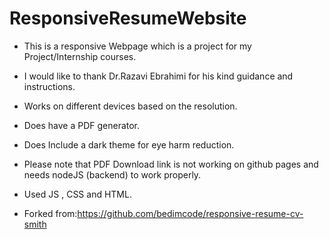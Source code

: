 # ResponsiveResumeWebsite

- This is a responsive Webpage which is a project for my Project/Internship courses.

- I would like to thank Dr.Razavi Ebrahimi for his kind guidance and instructions.

- Works on different devices based on the resolution.
- Does have a PDF generator.
- Does Include a dark theme for eye harm reduction.

- Please note that PDF Download link is not working on github pages and needs nodeJS (backend) to work properly.

- Used JS , CSS and HTML.
- Forked from:https://github.com/bedimcode/responsive-resume-cv-smith
